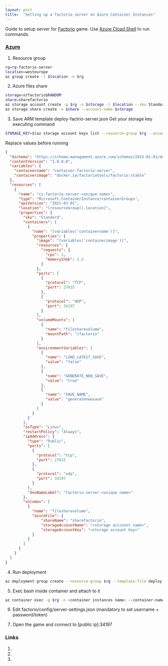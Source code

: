 ```yaml
---
layout: post
title:  "Setting up a factorio server on Azure Container Instances"
---
```


Guide to setup server for [Factorio](https://factorio.com/) game.
Use [Azure Cload Shell](https://portal.azure.com/#cloudshell/) to run commands.

### [Azure](https://azure.microsoft.com/en-us/)
1. Resource group
``` bash
rg=rg-factorio-server
location=westeurope
az group create -l $location -n $rg
```
2. Azure files share
``` bash
storage=stfactorio$RANDOM
share=sharefactorio
az storage account create -g $rg -n $storage -l $location --sku Standard_LRS
az storage share create -n $share --account-name $storage
```
3. Save ARM template deploy-factrio-server.json
Get your storage key executing command
``` bash
STORAGE_KEY=$(az storage account keys list --resource-group $rg --account-name $storage --query "[0].value" --output tsv)
```
Replace values before running
``` json
{
  "$schema": "https://schema.management.azure.com/schemas/2015-01-01/deploymentTemplate.json#",
  "contentVersion": "1.0.0.0",
  "variables": {
    "containername": "container-factorio-server",
    "containerimage": "docker.io/factoriotools/factorio:stable"
  },
  "resources": [
    {
      "name": "ci-factorio-server-<unique name>",
      "type": "Microsoft.ContainerInstance/containerGroups",
      "apiVersion": "2021-03-01",
      "location": "[resourceGroup().location]",
      "properties": {
        "sku": "Standard",
        "containers": [
          {
            "name": "[variables('containername')]",
            "properties": {
              "image": "[variables('containerimage')]",
              "resources": {
                "requests": {
                  "cpu": 1,
                  "memoryInGb": 1.5
                }
              },
              "ports": [
                {
                  "protocol": "TCP",
                  "port": 27015
                },
                {
                  "protocol": "UDP",
                  "port": 34197
                }
              ], 
              "volumeMounts": [
                {
                  "name": "filesharevolume",
                  "mountPath": "/factorio"
                }
              ],
              "environmentVariables": [
                {
                  "name": "LOAD_LATEST_SAVE",
                  "value": "false"
                },
                {
                  "name": "GENERATE_NEW_SAVE",
                  "value": "true"
                },
                {
                  "name": "SAVE_NAME",
                  "value": "generatenewsave"
                }
              ]
            }
          }
        ],
        "osType": "Linux",
        "restartPolicy": "Always",
        "ipAddress": {
          "type": "Public",
          "ports": [
            {
              "protocol": "tcp",
              "port": 27015
            },
            {
              "protocol": "udp",
              "port": 34197
            }
          ],
          "dnsNameLabel": "factorio-server-<unique name>"
        },
        "volumes": [
          {
            "name": "filesharevolume",
            "azureFile": {
                "shareName": "sharefactorio",
                "storageAccountName": "<storage acccount name>",
                "storageAccountKey": "<storage account key>"
            }
          }
        ]
      }
    }
  ]
}
```
4. Run deployment
``` bash
az deployment group create --resource-group $rg --template-file deploy-factorio-server.json
```

5. Exec bash inside container and attach to it
``` bash
az container exec -g $rg -n <container instances name> --container-name <container name> --exec-command "sh"
```

6. Edit factorio/config/server-settings.json (mandatory to set username + password/token)

7. Open the game and connect to [public ip]:34197

### Links
1. <a href="https://github.com/factoriotools/factorio-docker" />
2. <a href="https://docs.microsoft.com/en-us/azure/storage/files/storage-how-to-use-files-cli" />
3. <a href="https://docs.microsoft.com/en-us/azure/container-instances/container-instances-volume-azure-files" />
